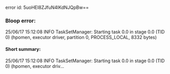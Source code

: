 error id: 5uoHEI8ZJfuN4IKdNJQpBw==
### Bloop error:

25/06/17 15:12:08 INFO TaskSetManager: Starting task 0.0 in stage 0.0 (TID 0) (hpomen, executor driver, partition 0, PROCESS_LOCAL, 8332 bytes)
#### Short summary: 

25/06/17 15:12:08 INFO TaskSetManager: Starting task 0.0 in stage 0.0 (TID 0) (hpomen, executor driv...